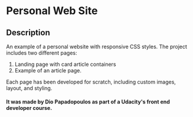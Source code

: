 # Personal Web Site

## Description

An example of a personal website with responsive CSS styles. The project includes two different pages: 

1. Landing page with card article containers
2. Example of an article page.

Each page has been developed for scratch, including custom images, layout, and styling.



#### It was made by Dio Papadopoulos as part of a Udacity's front end developer course.